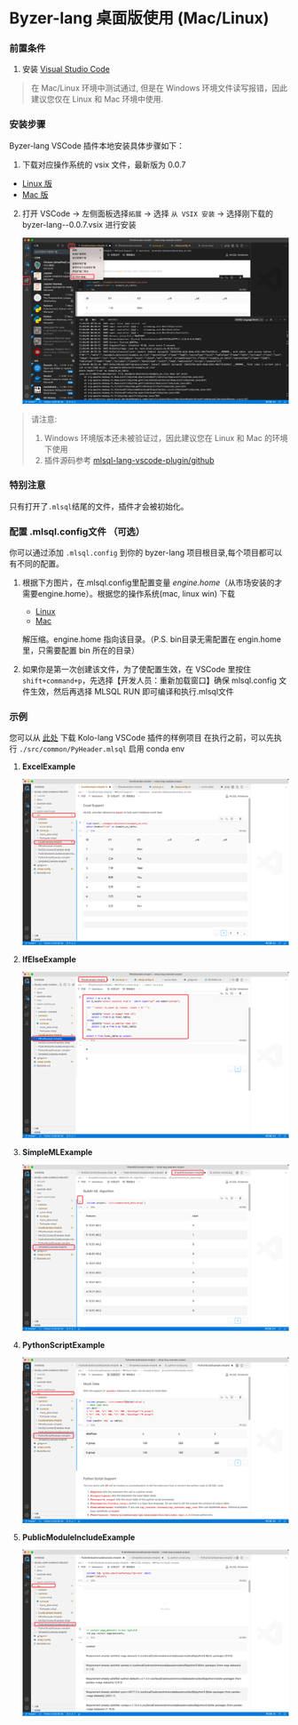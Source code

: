# Byzer-lang 桌面版使用 (Mac/Linux)

### 前置条件
1. 安装 [Visual Studio Code](https://code.visualstudio.com/)

> 在 Mac/Linux 环境中测试通过, 但是在 Windows 环境文件读写报错，因此建议您仅在 Linux 和 Mac 环境中使用.

### 安装步骤

Byzer-lang VSCode 插件本地安装具体步骤如下：
  1. 下载对应操作系统的 vsix 文件，最新版为 0.0.7
  - [Linux 版](http://download.mlsql.tech/byzer-lang-linux-0.0.7.vsix)
  - [Mac 版](http://download.mlsql.tech/byzer-lang-mac-0.0.7.vsix)

  2. 打开 VSCode -> 左侧面板选择`拓展` -> 选择 `从 VSIX 安装` -> 选择刚下载的 byzer-lang-<os>-0.0.7.vsix 进行安装

     ![img.png](img_local_install.png)

> 请注意:
> 1. Windows 环境版本还未被验证过，因此建议您在 Linux 和 Mac 的环境下使用
> 2. 插件源码参考 [mlsql-lang-vscode-plugin/github](https://github.com/allwefantasy/mlsql-lang-vscode-plugin)

### 特别注意

只有打开了`.mlsql`结尾的文件，插件才会被初始化。

### 配置 .mlsql.config文件 （可选）

你可以通过添加 `.mlsql.config` 到你的 byzer-lang 项目根目录,每个项目都可以有不同的配置。

1. 根据下方图片，在.mlsql.config里配置变量 *engine.home*（从市场安装的才需要engine.home）。根据您的操作系统(mac, linux win) 下载
   - [Linux](http://download.mlsql.tech/byzer-lang-linux-amd64-2.3.0-preview.tar.gz)
   - [Mac](http://download.mlsql.tech/byzer-lang-mac-amd64-2.3.0-preview.tar.gz)
   
   解压缩。engine.home 指向该目录。（P.S. bin目录无需配置在 engin.home 里，只需要配置 bin 所在的目录）
   
3. 如果你是第一次创建该文件，为了使配置生效，在 VSCode 里按住 `shift+command+p`，先选择【开发人员：重新加载窗口】确保 mlsql.config 文件生效，然后再选择 MLSQL RUN 即可编译和执行.mlsql文件

### 示例

您可以从 [此处](https://github.com/allwefantasy/mlsql-lang-example-project) 下载 Kolo-lang VSCode 插件的样例项目
在执行之前，可以先执行 `./src/common/PyHeader.mlsql`  启用 conda env 

1. **ExcelExample**

   ![img.png](img_eg_execl.png)

2. **IfElseExample**

   ![img_1.png](img_eg_ifelse.png)

3. **SimpleMLExample**

   ![img_2.png](img_eg_mlsqlnb.png)

4. **PythonScriptExample**

   ![img_3.png](img_eg_pyscript.png)

5. **PublicModuleIncludeExample**

   ![img_4.png](img_eg_module_include.png)